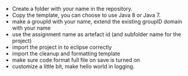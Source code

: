 
 * Create a folder with your name in the repository.
 * Copy the template, you can choose to use Java 8 or Java 7.
 * make a groupId with your name, extend the existing groupID domain with your name
 * use the assignment name as artefact id (and subfolder name for the project)
 * import the project in to eclipse correctly
 * import the cleanup and formatting template
 * make sure code format full file on save is turned on
 * customize a little bit, make hello world in logging.
